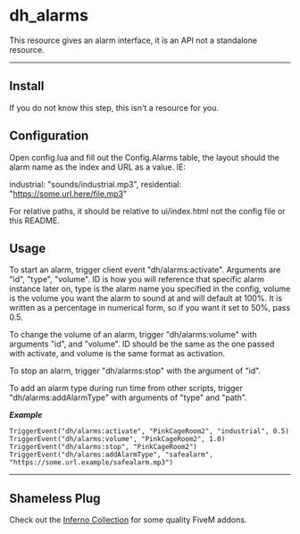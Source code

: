 # dh_alarms

This resource gives an alarm interface, it is an API not a standalone resource.

---

## Install

If you do not know this step, this isn't a resource for you.

## Configuration

Open config.lua and fill out the Config.Alarms table, the layout should the alarm name as the index and URL as a value. IE:

industrial: "sounds/industrial.mp3", residential: "https://some.url.here/file.mp3"

For relative paths, it should be relative to ui/index.html not the config file or this README.

## Usage

To start an alarm, trigger client event "dh/alarms:activate". Arguments are "id", "type", "volume".
ID is how you will reference that specific alarm instance later on, type is the alarm name you specified in the config, volume is the volume you want the alarm to sound at and will default at 100%. It is written as a percentage in numerical form, so if you want it set to 50%, pass 0.5.

To change the volume of an alarm, trigger "dh/alarms:volume" with arguments "id", and "volume".
ID should be the same as the one passed with activate, and volume is the same format as activation.

To stop an alarm, trigger "dh/alarms:stop" with the argument of "id".

To add an alarm type during run time from other scripts, trigger "dh/alarms:addAlarmType" with arguments of "type" and "path".

***Example***

```
TriggerEvent("dh/alarms:activate", "PinkCageRoom2", "industrial", 0.5)
TriggerEvent("dh/alarms:volume", "PinkCageRoom2", 1.0)
TriggerEvent("dh/alarms:stop", "PinkCageRoom2")
TriggerEvent("dh/alarms:addAlarmType", "safealarm", "https://some.url.example/safealarm.mp3")
```

---

## Shameless Plug

Check out the [Inferno Collection](https://inferno-collection.com) for some quality FiveM addons.